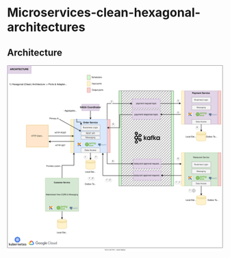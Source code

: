 # Microservices-clean-hexagonal-architectures

## Architecture

![Project Structure](docs/diagrams/architecture.svg)